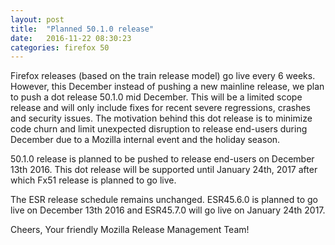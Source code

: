 ```yaml
---
layout: post
title:  "Planned 50.1.0 release"
date:   2016-11-22 08:30:23
categories: firefox 50
---
```


Firefox releases (based on the train release model) go live every 6 weeks. However, this December instead of pushing a new mainline release, we plan to push a dot release 50.1.0 mid December. This will be a limited scope release and will only include fixes for recent severe regressions, crashes and security issues. The motivation behind this dot release is to minimize code churn and limit unexpected disruption to release end-users during December due to a Mozilla internal event and the holiday season.

50.1.0 release is planned to be pushed to release end-users on December 13th 2016. This dot release will be supported until January 24th, 2017 after which Fx51 release is planned to go live.

The ESR release schedule remains unchanged. ESR45.6.0 is planned to go live on December 13th 2016 and ESR45.7.0 will go live on January 24th 2017.

Cheers,
Your friendly Mozilla Release Management Team!
